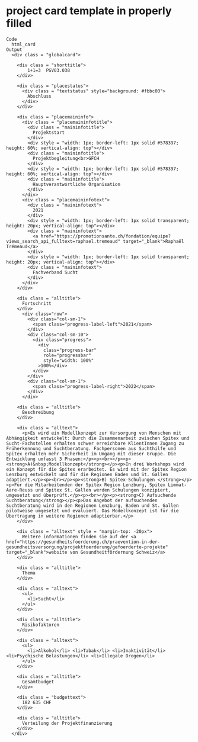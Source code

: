 # project card template in properly filled

    Code
      html_card
    Output
      <div class = "globalcard">
      
        <div class = "shorttitle">
            1+1=3  PGV03.038
        </div>
      
        <div class = "placestatus">
          <div class = "textstatus" style="background: #fbbc00">
            Abschluss
          </div>
        </div>
      
        <div class = "placemaininfo">
          <div class = "placemaininfotitle">
            <div class = "maininfotitle">
              Projektstart
            </div>
            <div style = "width: 1px; border-left: 1px solid #578397; height: 60%; vertical-align: top"></div>
            <div class = "maininfotitle">
              Projektbegleitung<br>GFCH
            </div>
            <div style = "width: 1px; border-left: 1px solid #578397; height: 60%; vertical-align: top"></div>
            <div class = "maininfotitle">
              Hauptverantwortliche Organisation
            </div>
          </div>
          <div class = "placemaininfotext">
            <div class = "maininfotext">
              2021
            </div>
            <div style = "width: 1px; border-left: 1px solid transparent; height: 20px; vertical-align: top"></div>
            <div class = "maininfotext">
              <a href="https://promotionsante.ch/fondation/equipe?views_search_api_fulltext=raphael.tremeaud" target="_blank">Raphaël Trémeaud</a>
            </div>
            <div style = "width: 1px; border-left: 1px solid transparent; height: 20px; vertical-align: top"></div>
            <div class = "maininfotext">
              Fachverband Sucht
            </div>
          </div>
        </div>
      
        <div class = "alltitle">
          Fortschritt
        </div>
          <div class="row">
            <div class="col-sm-1">
              <span class="progress-label-left">2021</span>
            </div>
            <div class="col-sm-10">
              <div class="progress">
                <div
                  class="progress-bar"
                  role="progressbar"
                  style="width: 100%"
                >100%</div>
              </div>
            </div>
            <div class="col-sm-1">
              <span class="progress-label-right">2022</span>
            </div>
          </div>
      
        <div class = "alltitle">
          Beschreibung
        </div>
      
        <div class = "alltext">
          <p>Es wird ein Modellkonzept zur Versorgung von Menschen mit Abhängigkeit entwickelt: Durch die Zusammenarbeit zwischen Spitex und Sucht-Fachstellen erhalten schwer erreichbare KlientInnen Zugang zu Früherkennung und Suchtberatung. Fachpersonen aus Suchthilfe und Spitex erhalten mehr Sicherheit im Umgang mit dieser Gruppe. Die Entwicklung umfasst 3 Phasen:</p><p><br></p><p><strong>A)&nbsp;Modellkonzept</strong></p><p>In drei Workshops wird ein Konzept für die Spitex erarbeitet. Es wird mit der Spitex Region Lenzburg entwickelt und für die Regionen Baden und St. Gallen adaptiert.</p><p><br></p><p><strong>B) Spitex-Schulungen </strong></p><p>Für die Mitarbeitenden der Spitex Region Lenzburg, Spitex Limmat-Aare-Reuss und Spitex St. Gallen werden Schulungen konzipiert, umgesetzt und überprüft.</p><p><br></p><p><strong>C) Aufsuchende Suchtberatung</strong></p><p>Das Angebot der aufsuchenden Suchtberatung wird in den Regionen Lenzburg, Baden und St. Gallen pilotweise umgesetzt und evaluiert. Das Modellkonzept ist für die Übertragung in weitere Regionen adaptierbar.</p>
        </div>
      
        <div class = "alltext" style = "margin-top: -20px">
          Weitere informationen finden sie auf der <a href="https://gesundheitsfoerderung.ch/praevention-in-der-gesundheitsversorgung/projektfoerderung/gefoerderte-projekte" target="_blank">website von Gesundheitfördernung Schweiz</a>
        </div>
      
        <div class = "alltitle">
          Thema
        </div>
      
        <div class = "alltext">
          <ul>
            <li>Sucht</li>
          </ul>
        </div>
      
        <div class = "alltitle">
          Risikofaktoren
        </div>
      
        <div class = "alltext">
          <ul>
            <li>Alkohol</li> <li>Tabak</li> <li>Inaktivität</li> <li>Psychische Belastungen</li> <li>Illegale Drogen</li>
          </ul>
        </div>
      
        <div class = "alltitle">
          Gesamtbudget
        </div>
      
        <div class = "budgettext">
          182 635 CHF
        </div>
      
        <div class = "alltitle">
          Verteilung der Projektfinanzierung
        </div>
      </div>
      

